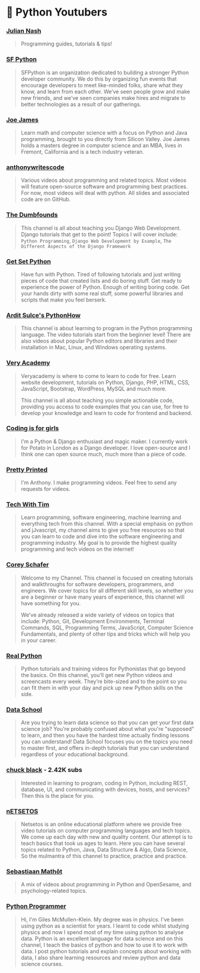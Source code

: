 # 💠 Python Youtubers

### [Julian Nash](https://www.youtube.com/channel/UC5_oFcBFlawLcFCBmU7oNZA/videos)

> Programming guides, tutorials & tips!

### [SF Python](https://www.youtube.com/c/SFPython/videos)

> SFPython is an organization dedicated to building a stronger Python developer community. We do this by organizing fun events that encourage developers to meet like-minded folks, share what they know, and learn from each other. We’ve seen people grow and make new friends, and we’ve seen companies make hires and migrate to better technologies as a result of our gatherings.

### [Joe James](https://www.youtube.com/c/joejamesusa/about)

> Learn math and computer science with a focus on Python and Java programming, brought to you directly from Silicon Valley. Joe James holds a masters degree in computer science and an MBA, lives in Fremont, California and is a tech industry veteran.

### [anthonywritescode](https://www.youtube.com/c/anthonywritescode/videos)

> Various videos about programming and related topics. Most videos will feature open-source software and programming best practices. For now, most videos will deal with python. All slides and associated code are on GitHub.

### [The Dumbfounds](https://www.youtube.com/channel/UC33uwXXDrI5TxG4IXnjS28g/videos)

> This channel is all about teaching you Django Web Development. Django tutorials that get to the point! Topics I will cover include: `Python Programming`, `Django Web Development by Example`, `The Different Aspects of the Django Framework`

### [Get Set Python](https://www.youtube.com/c/GetSetPython/videos)

> Have fun with Python. Tired of following tutorials and just writing pieces of code that created lists and do boring stuff. Get ready to experience the power of Python. Enough of writing boring code. Get your hands dirty with some real stuff, some powerful libraries and scripts that make you feel berserk.

### [Ardit Sulce's PythonHow](https://www.youtube.com/channel/UC1nNFFS_9m8uuHOfwz8AK0w/videos)

> This channel is about learning to program in the Python programming language. The video tutorials start from the beginner level! There are also videos about popular Python editors and libraries and their installation in Mac, Linux, and Windows operating systems.

### [Very Academy](https://www.youtube.com/c/veryacademy/videos)

> Veryacademy is where to come to learn to code for free. Learn website development, tutorials on Python, Django, PHP, HTML, CSS, JavaScript, Bootstrap, WordPress, MySQL and much more.
>
> This channel is all about teaching you simple actionable code, providing you access to code examples that you can use, for free to develop your knowledge and learn to code for frontend and backend.

### [Coding is for girls](https://www.youtube.com/c/Codingisforgirls/videos)

> I'm a Python & Django enthusiast and magic maker. I currently work for Potato in London as a Django developer. I love open-source and I think one can open source much, much more than a piece of code.

### [Pretty Printed](https://www.youtube.com/c/PrettyPrintedTutorials/videos)

> I'm Anthony. I make programming videos. Feel free to send any requests for videos.

### [Tech With Tim](https://www.youtube.com/c/TechWithTim/videos)

> Learn programming, software engineering, machine learning and everything tech from this channel. With a special emphasis on python and jJvascript, my channel aims to give you free resources so that you can learn to code and dive into the software engineering and programming industry. My goal is to provide the highest quality programming and tech videos on the internet!

### [Corey Schafer](https://www.youtube.com/c/Coreyms/videos)

> Welcome to my Channel. This channel is focused on creating tutorials and walkthroughs for software developers, programmers, and engineers. We cover topics for all different skill levels, so whether you are a beginner or have many years of experience, this channel will have something for you.
>
> We've already released a wide variety of videos on topics that include: Python, Git, Development Environments, Terminal Commands, SQL, Programming Terms, JavaScript, Computer Science Fundamentals, and plenty of other tips and tricks which will help you in your career.

### [Real Python](https://www.youtube.com/c/realpython/videos)

> Python tutorials and training videos for Pythonistas that go beyond the basics. On this channel, you’ll get new Python videos and screencasts every week. They’re bite-sized and to the point so you can fit them in with your day and pick up new Python skills on the side.

### [Data School](https://www.youtube.com/c/dataschool/videos)

> Are you trying to learn data science so that you can get your first data science job? You're probably confused about what you're "supposed" to learn, and then you have the hardest time actually finding lessons you can understand! Data School focuses you on the topics you need to master first, and offers in-depth tutorials that you can understand regardless of your educational background.

### [chuck black](https://www.youtube.com/c/chuckblack52weeks/videos) - 2.42K subs

> Interested in learning to program, coding in Python, including REST, database, UI, and communicating with devices, hosts, and services? Then this is the place for you.

### [nETSETOS](https://www.youtube.com/c/nETSETOStECH/videos)

> Netsetos is an online educational platform where we provide free video tutorials on computer programming languages and tech topics. We come up each day with new and quality content. Our attempt is to teach basics that took us ages to learn. Here you can have several topics related to Python, Java, Data Structure & Algo, Data Science, So the mulmantra of this channel to practice, practice and practice.

### [Sebastiaan Mathôt](https://www.youtube.com/c/SebastiaanMath%C3%B4t/videos)

> A mix of videos about programming in Python and OpenSesame, and psychology-related topics.

### [Python Programmer](https://www.youtube.com/c/FlickThrough/videos)

> Hi, I'm Giles McMullen-Klein. My degree was in physics. I've been using python as a scientist for years. I learnt to code whilst studying physics and now I spend most of my time using python to analyse data. Python is an excellent language for data science and on this channel, I teach the basics of python and how to use it to work with data. I post python tutorials and explain concepts about working with data, I also share learning resources and review python and data science courses.
